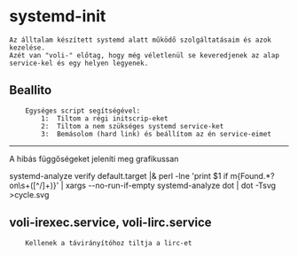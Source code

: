 # systemd-init
	Az álltalam készített systemd alatt működő szolgáltatásaim és azok kezelése.
	Azét van "voli-" előtag, hogy még véletlenül se keveredjenek az alap service-kel és egy helyen legyenek.

##	Beallito
		Egységes script segítségével: 
		    1:	Tiltom a régi initscrip-eket
		    2:	Tiltom a nem szükséges systemd service-ket
		    3:	Bemásolom (hard link) és beállítom az én service-eimet


---------------------------
A hibás függőségeket jeleníti meg grafikussan

systemd-analyze verify default.target |& perl -lne 'print $1 if m{Found.*?on\s+([^/]+)}' | xargs --no-run-if-empty systemd-analyze dot | dot -Tsvg >cycle.svg


##	voli-irexec.service, voli-lirc.service
		Kellenek a távirányítóhoz tiltja a lirc-et

